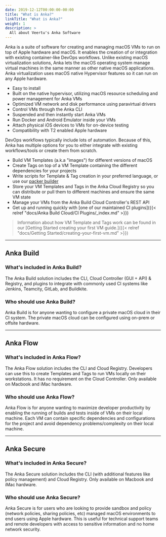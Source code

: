 ```yaml
---
date: 2019-12-12T00:00:00-00:00
title: "What is Anka?"
linkTitle: "What is Anka?"
weight: 1
description: >
  All about Veertu's Anka Software
---
```


Anka is a suite of software for creating and managing macOS VMs to run on top of Apple hardware and macOS. It enables the creation of or integration with existing container-like DevOps workflows. Unlike existing macOS virtualization solutions, Anka lets the macOS operating system manage virtual machines in the same manner as other native macOS applications. Anka virtualization uses macOS native Hypervisor features so it can run on any Apple hardware.

* Easy to install
* Built on the native hypervisor, utilizing macOS resource scheduling and power management for Anka VMs
* Optimized VM network and disk performance using paravirtual drivers
* Control VMs through the Anka CLI
* Suspended and then instantly start Anka VMs
* Run Docker and Android Emulator inside your VMs
* Attach physical iOS devices to VMs for on-device testing
* Compatibility with T2 enabled Apple hardware

DevOps workflows typically include lots of automation. Because of this, Anka has multiple options for you to either integrate with existing workflows/tools or create them from scratch.

* Build VM Templates (a.k.a "images") for different versions of macOS
* Create Tags on top of a VM Template containing the different dependencies for your projects
* Write scripts for Template & Tag creation in your preferred language, or use our [packer builder](https://github.com/veertuinc/packer-builder-veertu-anka)
* Store your VM Templates and Tags in the Anka Cloud Registry so you can distribute or pull them to different machines and ensure the same VM state
* Manage your VMs from the Anka Build Cloud Controller's REST API
* Get up and running quickly with [one of our maintained CI plugins]({{< relref "docs/Anka Build Cloud/CI Plugins/_index.md" >}})

> Information about how VM Template and Tags work can be found in our [Getting Started creating your first VM guide.]({{< relref "docs/Getting Started/creating-your-first-vm.md" >}})

---

## Anka Build

### What's included in Anka Build?
The Anka Build solution includes the CLI, Cloud Controller (GUI + API) & Registry, and plugins to integrate with commonly used CI systems like Jenkins, Teamcity, GitLab, and Buildkite.

### Who should use Anka Build?
Anka Build is for anyone wanting to configure a private macOS cloud in their CI system. The private macOS cloud can be configured using on-prem or offsite hardware.

---

## Anka Flow

### What's included in Anka Flow?
The Anka Flow solution includes the CLI and Cloud Registry. Developers can use this to create Templates and Tags to run VMs locally on their workstations. It has no requirement on the Cloud Controller. Only available on Macbook and iMac hardware.

### Who should use Anka Flow?
Anka Flow is for anyone wanting to maximize developer productivity by enabling the running of builds and tests inside of VMs on their local machine. Each VM can contain specific dependencies and configurations for the project and avoid dependency problems/complexity on their local machine.

---

## Anka Secure

### What's included in Anka Secure?
The Anka Secure solution includes the CLI (with additional features like policy management) and Cloud Registry. Only available on Macbook and iMac hardware.

### Who should use Anka Secure?
Anka Secure is for users who are looking to provide sandbox and policy (network policies, sharing policies, etc) managed macOS environments to end users using Apple hardware. This is useful for technical support teams and remote developers with access to sensitive information and no home network security.